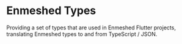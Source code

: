 # Enmeshed Types

Providing a set of types that are used in Enmeshed Flutter projects, translating Enmeshed types to and from TypeScript / JSON.
